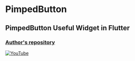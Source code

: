 # PimpedButton
## PimpedButton Useful Widget in Flutter
### [Author's repository](https://github.com/TheTechDesigner/PimpedButton)

[![YouTube](https://img.youtube.com/vi/Pu6NzMYrvhY/0.jpg)](https://youtu.be/Pu6NzMYrvhY "PimpedButton Useful Widget in Flutter")
